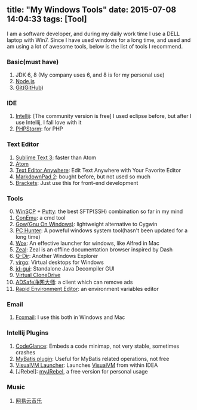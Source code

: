 title: "My Windows Tools"
date: 2015-07-08 14:04:33
tags: [Tool]
---
I am a software developer, and during my daily work time I use a DELL laptop with Win7. Since I have used windows for a long time, and used and am using a lot of awesome tools, below is the list of tools I recommend.

<!-- more -->
### Basic(must have)
1. JDK 6, 8 (My company uses 6, and 8 is for my personal use)
2. [Node.js](https://nodejs.org/)
3. [Git](https://msysgit.github.io/)([GitHub](https://windows.github.com/))

### IDE
1. [Intellij](https://www.jetbrains.com/idea/): [The community version is free] I used eclipse before, but after I use Intellij, I fall love with it
2. [PHPStorm](https://www.jetbrains.com/phpstorm/): for PHP

### Text Editor
1. [Sublime Text 3](http://www.sublimetext.com/3): faster than Atom
2. [Atom](https://atom.io/)
3. [Text Editor Anywhere](http://www.listary.com/text-editor-anywhere): Edit Text Anywhere with Your Favorite Editor
4. [MarkdownPad 2](http://markdownpad.com/): bought before, but not used so much
5. [Brackets](http://brackets.io/): Just use this for front-end development

### Tools
0. [WinSCP](https://winscp.net/eng/download.php) + [Putty](http://www.chiark.greenend.org.uk/~sgtatham/putty/download.html): the best SFTP(SSH) combination so far in my mind
1. [ConEmu](https://github.com/Maximus5/ConEmu): a cmd tool
2. [Gow(Gnu On Windows)](https://github.com/bmatzelle/gow): lightweight alternative to Cygwin
3. [PC Hunter](http://www.xuetr.com/?p=191): A poweful windows system tool(hasn't been updated for a long time)
4. [Wox](https://www.getwox.com/): An effective launcher for windows, like Alfred in Mac
5. [Zeal](http://zealdocs.org/): Zeal is an offline documentation browser inspired by Dash
6. [Q-Dir](http://www.softwareok.com/?seite=Freeware/Q-Dir): Another Windows Explorer
7. [virgo](https://github.com/papplampe/virgo): Virtual desktops for Windows
8. [jd-gui](https://github.com/java-decompiler/jd-gui): Standalone Java Decompiler GUI
9. [Virtual CloneDrive](https://www.elby.ch/en/products/vcd.html)
10. [ADSafe净网大师](http://ad-safe.com/): a client which can remove ads
11. [Rapid Environment Editor](http://www.rapidee.com/en/about): an environment variables editor

### Email
1. [Foxmail](http://www.foxmail.com/): I use this both in Windows and Mac

### Intellij Plugins
1. [CodeGlance](https://plugins.jetbrains.com/plugin/7275): Embeds a code minimap, not very stable, sometimes crashes
2. [MyBatis plugin](https://plugins.jetbrains.com/plugin/7293): Useful for MyBatis related operations, not free
3. [VisualVM Launcher](https://plugins.jetbrains.com/plugin/7115): Launches [VisualVM](https://visualvm.java.net/) from within IDEA
4. [JRebel]: [myJRebel](https://my.jrebel.com/), a free version for personal usage

### Music
1. [网易云音乐](http://music.163.com/)

